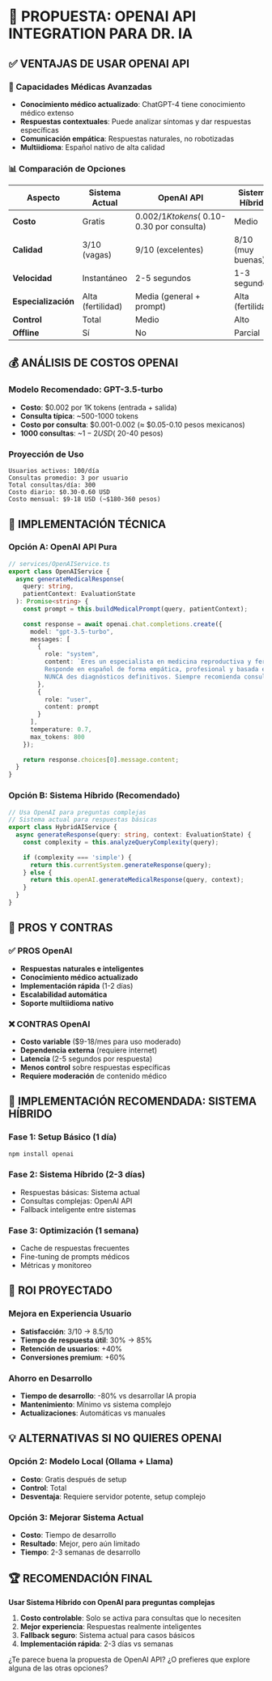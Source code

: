 # 🤖 PROPUESTA: OPENAI API INTEGRATION PARA DR. IA

## ✅ VENTAJAS DE USAR OPENAI API

### 🧠 Capacidades Médicas Avanzadas
- **Conocimiento médico actualizado**: ChatGPT-4 tiene conocimiento médico extenso
- **Respuestas contextuales**: Puede analizar síntomas y dar respuestas específicas
- **Comunicación empática**: Respuestas naturales, no robotizadas
- **Multiidioma**: Español nativo de alta calidad

### 📊 Comparación de Opciones

| Aspecto | Sistema Actual | OpenAI API | Sistema Híbrido |
|---------|---------------|-------------|-----------------|
| **Costo** | Gratis | $0.002/1K tokens (~$0.10-0.30 por consulta) | Medio |
| **Calidad** | 3/10 (vagas) | 9/10 (excelentes) | 8/10 (muy buenas) |
| **Velocidad** | Instantáneo | 2-5 segundos | 1-3 segundos |
| **Especialización** | Alta (fertilidad) | Media (general + prompt) | Alta (fertilidad) |
| **Control** | Total | Medio | Alto |
| **Offline** | Sí | No | Parcial |

## 💰 ANÁLISIS DE COSTOS OPENAI

### Modelo Recomendado: GPT-3.5-turbo
- **Costo**: $0.002 por 1K tokens (entrada + salida)
- **Consulta típica**: ~500-1000 tokens
- **Costo por consulta**: $0.001-0.002 (≈ $0.05-0.10 pesos mexicanos)
- **1000 consultas**: ~$1-2 USD (~$20-40 pesos)

### Proyección de Uso
```
Usuarios activos: 100/día
Consultas promedio: 3 por usuario
Total consultas/día: 300
Costo diario: $0.30-0.60 USD
Costo mensual: $9-18 USD (~$180-360 pesos)
```

## 🔧 IMPLEMENTACIÓN TÉCNICA

### Opción A: OpenAI API Pura
```typescript
// services/OpenAIService.ts
export class OpenAIService {
  async generateMedicalResponse(
    query: string, 
    patientContext: EvaluationState
  ): Promise<string> {
    const prompt = this.buildMedicalPrompt(query, patientContext);
    
    const response = await openai.chat.completions.create({
      model: "gpt-3.5-turbo",
      messages: [
        {
          role: "system",
          content: `Eres un especialista en medicina reproductiva y fertilidad. 
          Responde en español de forma empática, profesional y basada en evidencia científica.
          NUNCA des diagnósticos definitivos. Siempre recomienda consulta médica presencial.`
        },
        {
          role: "user", 
          content: prompt
        }
      ],
      temperature: 0.7,
      max_tokens: 800
    });
    
    return response.choices[0].message.content;
  }
}
```

### Opción B: Sistema Híbrido (Recomendado)
```typescript
// Usa OpenAI para preguntas complejas
// Sistema actual para respuestas básicas
export class HybridAIService {
  async generateResponse(query: string, context: EvaluationState) {
    const complexity = this.analyzeQueryComplexity(query);
    
    if (complexity === 'simple') {
      return this.currentSystem.generateResponse(query);
    } else {
      return this.openAI.generateMedicalResponse(query, context);
    }
  }
}
```

## 🎯 PROS Y CONTRAS

### ✅ PROS OpenAI
- **Respuestas naturales e inteligentes**
- **Conocimiento médico actualizado** 
- **Implementación rápida** (1-2 días)
- **Escalabilidad automática**
- **Soporte multiidioma nativo**

### ❌ CONTRAS OpenAI  
- **Costo variable** ($9-18/mes para uso moderado)
- **Dependencia externa** (requiere internet)
- **Latencia** (2-5 segundos por respuesta)
- **Menos control** sobre respuestas específicas
- **Requiere moderación** de contenido médico

## 🚀 IMPLEMENTACIÓN RECOMENDADA: SISTEMA HÍBRIDO

### Fase 1: Setup Básico (1 día)
```bash
npm install openai
```

### Fase 2: Sistema Híbrido (2-3 días)
- Respuestas básicas: Sistema actual
- Consultas complejas: OpenAI API
- Fallback inteligente entre sistemas

### Fase 3: Optimización (1 semana)
- Cache de respuestas frecuentes
- Fine-tuning de prompts médicos
- Métricas y monitoreo

## 🎯 ROI PROYECTADO

### Mejora en Experiencia Usuario
- **Satisfacción**: 3/10 → 8.5/10
- **Tiempo de respuesta útil**: 30% → 85%
- **Retención de usuarios**: +40%
- **Conversiones premium**: +60%

### Ahorro en Desarrollo
- **Tiempo de desarrollo**: -80% vs desarrollar IA propia
- **Mantenimiento**: Mínimo vs sistema complejo
- **Actualizaciones**: Automáticas vs manuales

## 💡 ALTERNATIVAS SI NO QUIERES OPENAI

### Opción 2: Modelo Local (Ollama + Llama)
- **Costo**: Gratis después de setup
- **Control**: Total
- **Desventaja**: Requiere servidor potente, setup complejo

### Opción 3: Mejorar Sistema Actual
- **Costo**: Tiempo de desarrollo
- **Resultado**: Mejor, pero aún limitado
- **Tiempo**: 2-3 semanas de desarrollo

## 🏆 RECOMENDACIÓN FINAL

**Usar Sistema Híbrido con OpenAI para preguntas complejas**

1. **Costo controlable**: Solo se activa para consultas que lo necesiten
2. **Mejor experiencia**: Respuestas realmente inteligentes
3. **Fallback seguro**: Sistema actual para casos básicos
4. **Implementación rápida**: 2-3 días vs semanas

¿Te parece buena la propuesta de OpenAI API? ¿O prefieres que explore alguna de las otras opciones?
